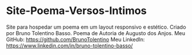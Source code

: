 # Site-Poema-Versos-Intimos
 Site para hospedar um poema em um layout responsivo e estético.
 Criado por Bruno Tolentino Basso.
 Poema de Autoria de Augusto dos Anjos.
 Meu GitHub: https://github.com/BrunoTolentino
 Meu LinkedIn: https://www.linkedin.com/in/bruno-tolentino-basso/
